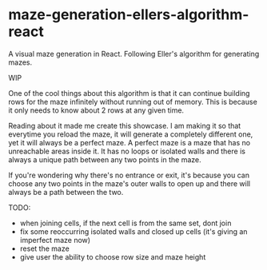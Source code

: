 # maze-generation-ellers-algorithm-react
A visual maze generation in React. Following Eller's algorithm for generating mazes.


WIP

One of the cool things about this algorithm is that it can continue building rows for the maze infinitely without running out of memory. This is because it only needs to know about 2 rows at any given time. 

Reading about it made me create this showcase. I am making it so that everytime you reload the maze, it will generate a completely different one, yet it will always be a perfect maze. A perfect maze is a maze that has no unreachable areas inside it. It has no loops or isolated walls and there is always a unique path between any two points in the maze.

If you're wondering why there's no entrance or exit, it's because you can choose any two points in the maze's outer walls to open up and there will always be a path between the two.

TODO:
- when joining cells, if the next cell is from the same set, dont join
- fix some reoccurring isolated walls and closed up cells (it's giving an imperfect maze now)
- reset the maze
- give user the ability to choose row size and maze height